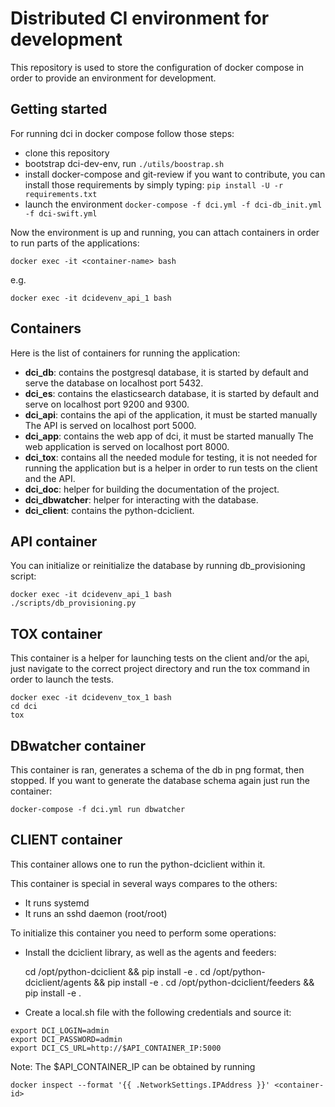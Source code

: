 Distributed CI environment for development
==========================================

This repository is used to store the configuration of docker
compose in order to provide an environment for development.

Getting started
---------------

For running dci in docker compose follow those steps:

 * clone this repository
 * bootstrap dci-dev-env, run `./utils/boostrap.sh`
 * install docker-compose and git-review if you want to contribute,
   you can install those requirements by simply typing:
   `pip install -U -r requirements.txt`
 * launch the environment `docker-compose -f dci.yml -f dci-db_init.yml -f dci-swift.yml`

Now the environment is up and running, you can attach containers in order to
run parts of the applications:

    docker exec -it <container-name> bash

e.g.

    docker exec -it dcidevenv_api_1 bash

Containers
----------

Here is the list of containers for running the application:

 * **dci_db**: contains the postgresql database, it is started by default and
   serve the database on localhost port 5432.
 * **dci_es**: contains the elasticsearch database, it is started by default and
   serve on localhost port 9200 and 9300.
 * **dci_api**: contains the api of the application, it must be started manually
   The API is served on localhost port 5000.
 * **dci_app**: contains the web app of dci, it must be started manually
   The web application is served on localhost port 8000.
 * **dci_tox**: contains all the needed module for testing, it is not needed
   for running the application but is a helper in order to run tests
   on the client and the API.
 * **dci_doc**: helper for building the documentation of the project.
 * **dci_dbwatcher**: helper for interacting with the database.
 * **dci_client**: contains the python-dciclient.


API container
-------------

You can initialize or reinitialize the database by running db_provisioning script:

    docker exec -it dcidevenv_api_1 bash
    ./scripts/db_provisioning.py

TOX container
-------------

This container is a helper for launching tests on the client and/or the api,
just navigate to the correct project directory and run the tox command in order to launch the tests.

    docker exec -it dcidevenv_tox_1 bash
    cd dci
    tox

DBwatcher container
-------------------

This container is ran, generates a schema of the db in png format, then stopped.
If you want to generate the database schema again just run the container:

    docker-compose -f dci.yml run dbwatcher

CLIENT container
----------------

This container allows one to run the python-dciclient within it.

This container is special in several ways compares to the others:

 * It runs systemd
 * It runs an sshd daemon (root/root)

To initialize this container you need to perform some operations:

 * Install the dciclient library, as well as the agents and feeders:

    cd /opt/python-dciclient && pip install -e .
    cd /opt/python-dciclient/agents && pip install -e .
    cd /opt/python-dciclient/feeders && pip install -e .


 * Create a local.sh file with the following credentials and source it:

```shell
export DCI_LOGIN=admin
export DCI_PASSWORD=admin
export DCI_CS_URL=http://$API_CONTAINER_IP:5000
```

Note: The $API_CONTAINER_IP can be obtained by running

    docker inspect --format '{{ .NetworkSettings.IPAddress }}' <container-id>
